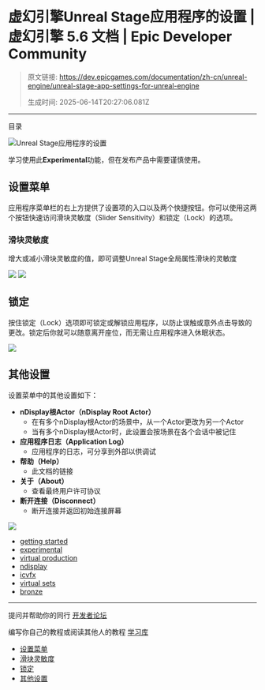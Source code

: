 # 虚幻引擎Unreal Stage应用程序的设置 | 虚幻引擎 5.6 文档 | Epic Developer Community

> 原文链接: https://dev.epicgames.com/documentation/zh-cn/unreal-engine/unreal-stage-app-settings-for-unreal-engine
> 
> 生成时间: 2025-06-14T20:27:06.081Z

---

目录

![Unreal Stage应用程序的设置](https://dev.epicgames.com/community/api/documentation/image/6593ea22-c222-491b-84c0-af42ee7547ab?resizing_type=fill&width=1920&height=335)

学习使用此**Experimental**功能，但在发布产品中需要谨慎使用。

## 设置菜单

应用程序菜单栏的右上方提供了设置项的入口以及两个快捷按钮。你可以使用这两个按钮快速访问滑块灵敏度（Slider Sensitivity）和锁定（Lock）的选项。

### 滑块灵敏度

增大或减小滑块灵敏度的值，即可调整Unreal Stage全局属性滑块的灵敏度

![](https://d1iv7db44yhgxn.cloudfront.net/documentation/images/29ed9fb7-9dca-4647-909a-f00534885163/appsettings-1.gif) ![](https://d1iv7db44yhgxn.cloudfront.net/documentation/images/c516d801-d107-420f-baad-5550db0abedd/appsettings-2.gif)

## 锁定

按住锁定（Lock）选项即可锁定或解锁应用程序，以防止误触或意外点击导致的更改。锁定后你就可以随意离开座位，而无需让应用程序进入休眠状态。

![](https://d1iv7db44yhgxn.cloudfront.net/documentation/images/072edb6b-c75f-4772-8ce1-68d7def1a67f/appsettings-3.gif)

## 其他设置

设置菜单中的其他设置如下：

-   **nDisplay根Actor（nDisplay Root Actor）**
    -   在有多个nDisplay根Actor的场景中，从一个Actor更改为另一个Actor
    -   当有多个nDisplay根Actor时，此设置会按场景在各个会话中被记住
-   **应用程序日志（Application Log）**
    -   应用程序的日志，可分享到外部以供调试
-   **帮助（Help）**
    -   此文档的链接
-   **关于（About）**
    -   查看最终用户许可协议
-   **断开连接（Disconnect）**
    -   断开连接并返回初始连接屏幕

![](https://d1iv7db44yhgxn.cloudfront.net/documentation/images/4bdbe31f-2263-43c8-9bae-09de3f32ea08/stage-5.png)

-   [getting started](https://dev.epicgames.com/community/search?query=getting%20started)
-   [experimental](https://dev.epicgames.com/community/search?query=experimental)
-   [virtual production](https://dev.epicgames.com/community/search?query=virtual%20production)
-   [ndisplay](https://dev.epicgames.com/community/search?query=ndisplay)
-   [icvfx](https://dev.epicgames.com/community/search?query=icvfx)
-   [virtual sets](https://dev.epicgames.com/community/search?query=virtual%20sets)
-   [bronze](https://dev.epicgames.com/community/search?query=bronze)

* * *

提问并帮助你的同行 [开发者论坛](https://forums.unrealengine.com/categories?tag=unreal-engine)

编写你自己的教程或阅读其他人的教程 [学习库](https://dev.epicgames.com/community/unreal-engine/learning)

-   [设置菜单](/documentation/zh-cn/unreal-engine/unreal-stage-app-settings-for-unreal-engine#%E8%AE%BE%E7%BD%AE%E8%8F%9C%E5%8D%95)
-   [滑块灵敏度](/documentation/zh-cn/unreal-engine/unreal-stage-app-settings-for-unreal-engine#%E6%BB%91%E5%9D%97%E7%81%B5%E6%95%8F%E5%BA%A6)
-   [锁定](/documentation/zh-cn/unreal-engine/unreal-stage-app-settings-for-unreal-engine#%E9%94%81%E5%AE%9A)
-   [其他设置](/documentation/zh-cn/unreal-engine/unreal-stage-app-settings-for-unreal-engine#%E5%85%B6%E4%BB%96%E8%AE%BE%E7%BD%AE)